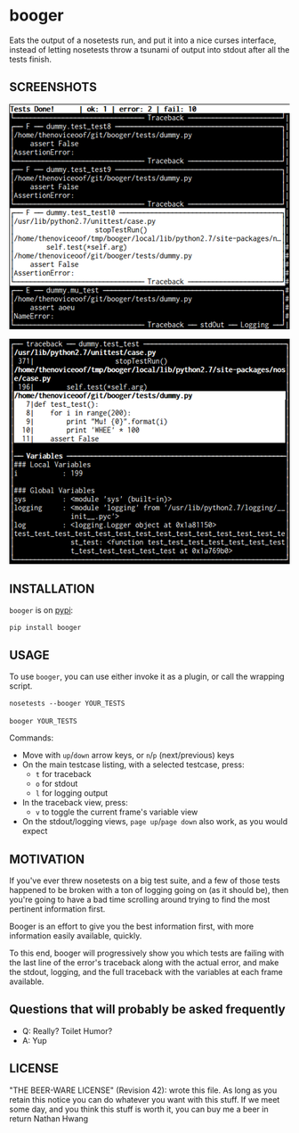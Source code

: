 booger
================================================================================
Eats the output of a nosetests run, and put it into a nice curses
interface, instead of letting nosetests throw a tsunami of output into
stdout after all the tests finish.


SCREENSHOTS
--------------------------------------------------------------------------------

![Booger main listing](https://raw.githubusercontent.com/thenoviceoof/booger/docs/docs/page1.png)

![Booger variable view](https://raw.githubusercontent.com/thenoviceoof/booger/docs/docs/page2.png)


INSTALLATION
--------------------------------------------------------------------------------
`booger` is on [pypi](https://pypi.python.org/pypi/booger):

    pip install booger


USAGE
--------------------------------------------------------------------------------
To use `booger`, you can use either invoke it as a plugin, or call the
wrapping script.

    nosetests --booger YOUR_TESTS

    booger YOUR_TESTS

Commands:
 - Move with `up`/`down` arrow keys, or `n`/`p` (next/previous) keys
 - On the main testcase listing, with a selected testcase, press:
   - `t` for traceback
   - `o` for stdout
   - `l` for logging output
 - In the traceback view, press:
   - `v` to toggle the current frame's variable view
 - On the stdout/logging views, `page up`/`page down` also work, as
   you would expect


MOTIVATION
--------------------------------------------------------------------------------
If you've ever threw nosetests on a big test suite, and a few of those
tests happened to be broken with a ton of logging going on (as it
should be), then you're going to have a bad time scrolling around
trying to find the most pertinent information first.

Booger is an effort to give you the best information first, with more
information easily available, quickly.

To this end, booger will progressively show you which tests are
failing with the last line of the error's traceback along with the
actual error, and make the stdout, logging, and the full traceback
with the variables at each frame available.


Questions that will probably be asked frequently
--------------------------------------------------------------------------------
 - Q: Really? Toilet Humor?
 - A: Yup


LICENSE
--------------------------------------------------------------------------------
"THE BEER-WARE LICENSE" (Revision 42):
<thenoviceoof> wrote this file. As long as you retain this notice you
can do whatever you want with this stuff. If we meet some day, and you
think this stuff is worth it, you can buy me a beer in return
Nathan Hwang <thenoviceoof>
